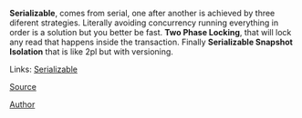**Serializable**, comes from serial, one after another is achieved by three diferent strategies. Literally avoiding concurrency running everything in order is a solution but you better be fast. **Two Phase Locking**, that will lock any read that happens inside the transaction. Finally **Serializable Snapshot Isolation** that is like 2pl but with versioning. 

Links:
[Serializable](serializability_linearizability.md)

[Source](https://www.youtube.com/watch?v=5ZjhNTM8XU8)

[Author](../authors/martin_kleppman.md)

